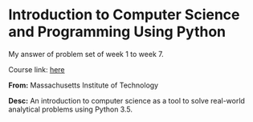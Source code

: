 # Introduction to Computer Science and Programming Using Python

My answer of problem set of week 1 to week 7.

Course link: [here](https://www.edx.org/course/introduction-to-computer-science-and-programming-using-python-0)

**From:** Massachusetts Institute of Technology

**Desc:** An introduction to computer science as a tool to solve real-world analytical problems using Python 3.5.
